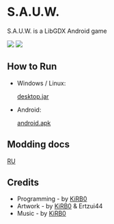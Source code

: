 # S.A.U.W.

S.A.U.W. is a LibGDX Android game

![](screenshots/SAUW_Screenshot_1.jpg)
![](screenshots/SAUW_Screenshot_2.jpg)

## How to Run

* Windows / Linux:

  [desktop.jar](https://github.com/KirboGames/S.A.U.W.-Releases/raw/master/last/desktop.jar)

* Android:

  [android.apk](https://github.com/KirboGames/S.A.U.W.-Releases/raw/master/last/android.apk)

## Modding docs

[RU](modding/docs/ru/docs.md)

## Credits

* Programming - by [KiRB0](https://github.com/KirboGames)
* Artwork - by [KiRB0](https://github.com/KirboGames) & Ertzui44
* Music - by [KiRB0](https://t.me/Kirbo_official)